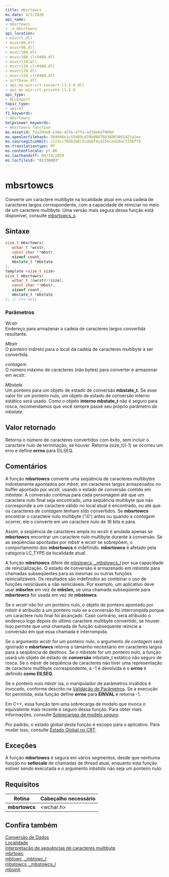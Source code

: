 ```yaml
---
title: mbsrtowcs
ms.date: 4/2/2020
api_name:
- mbsrtowcs
- _o_mbsrtowcs
api_location:
- msvcrt.dll
- msvcr80.dll
- msvcr90.dll
- msvcr100.dll
- msvcr100_clr0400.dll
- msvcr110.dll
- msvcr110_clr0400.dll
- msvcr120.dll
- msvcr120_clr0400.dll
- ucrtbase.dll
- api-ms-win-crt-convert-l1-1-0.dll
- api-ms-win-crt-private-l1-1-0
api_type:
- DLLExport
topic_type:
- apiref
f1_keywords:
- mbsrtowcs
helpviewer_keywords:
- mbsrtowcs function
ms.assetid: f3a29de8-e36e-425b-a7fa-a258e6d7909d
ms.openlocfilehash: 509046e1c55d89cd78b09076838983691423a1ee
ms.sourcegitcommit: c123cc76bb2b6c5cde6f4c425ece420ac733bf70
ms.translationtype: MT
ms.contentlocale: pt-BR
ms.lasthandoff: 04/14/2020
ms.locfileid: "81338893"
---
```

# <a name="mbsrtowcs"></a>mbsrtowcs

Converte um caractere multibyte na localidade atual em uma cadeia de caracteres largos correspondente, com a capacidade de reiniciar no meio de um caractere multibyte. Uma versão mais segura dessa função está disponível, consulte [mbsrtowcs_s](mbsrtowcs-s.md).

## <a name="syntax"></a>Sintaxe

```C
size_t mbsrtowcs(
   wchar_t *wcstr,
   const char **mbstr,
   sizeof count,
   mbstate_t *mbstate
);
template <size_t size>
size_t mbsrtowcs(
   wchar_t (&wcstr)[size],
   const char **mbstr,
   sizeof count,
   mbstate_t *mbstate
); // C++ only
```

### <a name="parameters"></a>Parâmetros

*Wcstr*<br/>
Endereço para armazenar a cadeia de caracteres largos convertida resultante.

*Mbstr*<br/>
O ponteiro indireto para o local da cadeia de caracteres multibyte a ser convertida.

*contagem*<br/>
O número máximo de caracteres (não bytes) para converter e armazenar em *wcstr*.

*Mbstate*<br/>
Um ponteiro para um objeto de estado de conversão **mbstate_t.** Se esse valor for um ponteiro nulo, um objeto de estado de conversão interno estático será usado. Como o objeto **interno mbstate_t** não é seguro para rosca, recomendamos que você sempre passe seu próprio parâmetro *de mbstate.*

## <a name="return-value"></a>Valor retornado

Retorna o número de caracteres convertidos com êxito, sem incluir o caractere nulo de terminação, se houver. Retorna (size_t)(-1) se ocorreu um erro e define **errno** para EILSEQ.

## <a name="remarks"></a>Comentários

A função **mbsrtowcs** converte uma seqüência de caracteres multibytes indiretamente apontados por *mbstr,* em caracteres largos armazenados no buffer apontado por *wcstr,* usando o estado de conversão contido em *mbstate*. A conversão continua para cada personagem até que um caractere nulo final seja encontrado, uma seqüência multibyte que não corresponde a um caractere válido no local atual é encontrado, ou até que os caracteres *de contagem* tenham sido convertidos. Se **mbsrtowcs** encontrar o caractere nulo multibyte ('\0') antes ou quando a *contagem* ocorrer, ele o converte em um caractere nulo de 16 bits e pára.

Assim, a seqüência de caracteres ampla no *wcstr* é anulada apenas se **mbsrtowcs** encontrar um caractere nulo multibyte durante a conversão. Se as seqüências apontadas por *mbstr* e *wcstr* se sobrepõem, o comportamento dos **mbsrtowcs** é indefinido. **mbsrtowcs** é afetado pela categoria LC_TYPE da localidade atual.

A função **mbsrtowcs** difere de [mbstowcs, _mbstowcs_l](mbstowcs-mbstowcs-l.md) por sua capacidade de reinicialização. O estado de conversão é armazenado em *mbstate* para chamadas subseqüentes para as mesmas ou outras funções reinicializáveis. Os resultados são indefinidos ao combinar o uso de funções reiniciáveis e não reiniciáveis.  Por exemplo, um aplicativo deve usar **mbsrlen** em vez de **mbslen,** se uma chamada subseqüente para **mbsrtowcs** for usada em vez de **mbstowcs**.

Se *o wcstr* não for um ponteiro nulo, o objeto de ponteiro apontado por *mbstr* é atribuído a um ponteiro nulo se a conversão foi interrompida porque um caractere nulo final foi alcançado. Caso contrário, será atribuído o endereço logo depois do último caractere multibyte convertido, se houver. Isso permite que uma chamada de função subsequente reinicie a conversão em que essa chamada é interrompida.

Se o argumento *wcstr* for um ponteiro nulo, o argumento *de contagem* será ignorado e **mbsrtowcs** retorna o tamanho necessário em caracteres largos para a seqüência de destinos. Se *o mbstate* for um ponteiro nulo, a função usará um objeto de estado de **conversão** mbstate_t estático não seguro de rosca. Se o *mbstr* de seqüência de caracteres não tiver uma representação de caractere multibyte correspondente, a -1 é devolvida e o **errno** é definido **como EILSEQ**.

Se o ponteiro nulo *mbstr* isa, o manipulador de parâmetros inválidos é invocado, conforme descrito na [Validação de Parâmetros](../../c-runtime-library/parameter-validation.md). Se a execução for permitida, esta função define **errno** para **EINVAL** e retorna -1.

Em C++, essa função tem uma sobrecarga de modelo que invoca o equivalente mais recente e seguro dessa função. Para obter mais informações, consulte [Sobrecargas de modelo seguro](../../c-runtime-library/secure-template-overloads.md).

Por padrão, o estado global desta função é escopo para o aplicativo. Para mudar isso, consulte [Estado Global no CRT](../global-state.md).

## <a name="exceptions"></a>Exceções

A função **mbsrtowcs** é segura em vários segmentos, desde que nenhuma função no **setlocale** de chamadas de thread atual, enquanto esta função estiver sendo executada e o argumento *mbstate* não seja um ponteiro nulo.

## <a name="requirements"></a>Requisitos

|Rotina|Cabeçalho necessário|
|-------------|---------------------|
|**mbsrtowcs**|\<wchar.h>|

## <a name="see-also"></a>Confira também

[Conversão de Dados](../../c-runtime-library/data-conversion.md)<br/>
[Localidade](../../c-runtime-library/locale.md)<br/>
[Interpretação de sequências de caracteres multibyte](../../c-runtime-library/interpretation-of-multibyte-character-sequences.md)<br/>
[mbrtowc](mbrtowc.md)<br/>
[mbtowc, _mbtowc_l](mbtowc-mbtowc-l.md)<br/>
[mbstowcs, _mbstowcs_l](mbstowcs-mbstowcs-l.md)<br/>
[mbsinit](mbsinit.md)<br/>
